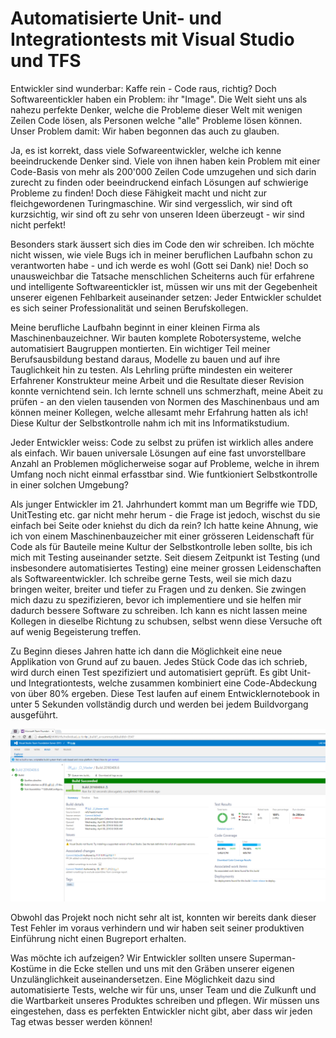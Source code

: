 # Automatisierte Unit- und Integrationtests mit Visual Studio und TFS

Entwickler sind wunderbar: Kaffe rein - Code raus, richtig? Doch Softwareentickler haben ein Problem: ihr "Image". Die Welt sieht uns als nahezu perfekte Denker, welche die Probleme dieser Welt mit wenigen Zeilen Code lösen, als Personen welche "alle" Probleme lösen können. Unser Problem damit: Wir haben begonnen das auch zu glauben.

Ja, es ist korrekt, dass viele Sofwareentwickler, welche ich kenne beeindruckende Denker sind. Viele von ihnen haben kein Problem mit einer Code-Basis von mehr als 200'000 Zeilen Code umzugehen und sich darin zurecht zu finden oder beeindruckend einfach Lösungen auf schwierige Probleme zu finden! Doch diese Fähigkeit macht und nicht zur fleichgewordenen Turingmaschine. Wir sind vergesslich, wir sind oft kurzsichtig, wir sind oft zu sehr von unseren Ideen überzeugt - wir sind nicht perfekt!

Besonders stark äussert sich dies im Code den wir schreiben. Ich möchte nicht wissen, wie viele Bugs ich in meiner beruflichen Laufbahn schon zu verantworten habe - und ich werde es wohl (Gott sei Dank) nie! Doch so unausweichbar die Tatsache menschlichen Scheiterns auch für erfahrene und intelligente Softwareentickler ist, müssen wir uns mit der Gegebenheit unserer eigenen Fehlbarkeit auseinander setzen: Jeder Entwickler schuldet es sich seiner Professionalität und seinen Berufskollegen.

Meine berufliche Laufbahn beginnt in einer kleinen Firma als Maschinenbauzeichner. Wir bauten komplete Robotersysteme, welche automatisiert Baugruppen montierten. Ein wichtiger Teil meiner Berufsausbildung bestand daraus, Modelle zu bauen und auf ihre Tauglichkeit hin zu testen. Als Lehrling prüfte mindesten ein weiterer Erfahrener Konstrukteur meine Arbeit und die Resultate dieser Revision konnte vernichtend sein. Ich lernte schnell uns schmerzhaft, meine Abeit zu prüfen - an den vielen tausenden von Normen des Maschinenbaus und am können meiner Kollegen, welche allesamt mehr Erfahrung hatten als ich! Diese Kultur der Selbstkontrolle nahm ich mit ins Informatikstudium.

Jeder Entwickler weiss: Code zu selbst zu prüfen ist wirklich alles andere als einfach. Wir bauen universale Lösungen auf eine fast unvorstellbare Anzahl an Problemen möglicherweise sogar auf Probleme, welche in ihrem Umfang noch nicht einmal erfasstbar sind. Wie funtkioniert Selbstkontrolle in einer solchen Umgebung?

Als junger Entwickler im 21. Jahrhundert kommt man um Begriffe wie TDD, UnitTesting etc. gar nicht mehr herum - die Frage ist jedoch, wischst du sie einfach bei Seite oder kniehst du dich da rein? Ich hatte keine Ahnung, wie ich von einem Maschinenbauzeicher mit einer grösseren Leidenschaft für Code als für Bauteile meine Kultur der Selbstkontrolle leben sollte, bis ich mich mit Testing auseinander setzte. Seit diesem Zeitpunkt ist Testing (und insbesondere automatisiertes Testing) eine meiner grossen Leidenschaften als Softwareentwickler. Ich schreibe gerne Tests, weil sie mich dazu bringen weiter, breiter und tiefer zu Fragen und zu denken. Sie zwingen mich dazu zu spezifizieren, bevor ich implementiere und sie helfen mir dadurch bessere Software zu schreiben. Ich kann es nicht lassen meine Kollegen in dieselbe Richtung zu schubsen, selbst wenn diese Versuche oft auf wenig Begeisterung treffen.

Zu Beginn dieses Jahren hatte ich dann die Möglichkeit eine neue Applikation von Grund auf zu bauen. Jedes Stück Code das ich schrieb, wird durch einen Test spezifiziert und automatisiert geprüft. Es gibt Unit- und Integrationtests, welche zusammen kombiniert eine Code-Abdeckung von über 80% ergeben. Diese Test laufen auf einem Entwicklernotebook in unter 5 Sekunden vollständig durch und werden bei jedem Buildvorgang ausgeführt.

![buildreport](./res/coverage.png)

Obwohl das Projekt noch nicht sehr alt ist, konnten wir bereits dank dieser Test Fehler im voraus verhindern und wir haben seit seiner produktiven Einführung nicht einen Bugreport erhalten.

Was möchte ich aufzeigen? Wir Entwickler sollten unsere Superman-Kostüme in die Ecke stellen und uns mit den Gräben unserer eigenen Unzulänglichkeit auseinandersetzen. Eine Möglichkeit dazu sind automatisierte Tests, welche wir für uns, unser Team und die Zulkunft und die Wartbarkeit unseres Produktes schreiben und pflegen. Wir müssen uns eingestehen, dass es perfekten Entwickler nicht gibt, aber dass wir jeden Tag etwas besser werden können!
